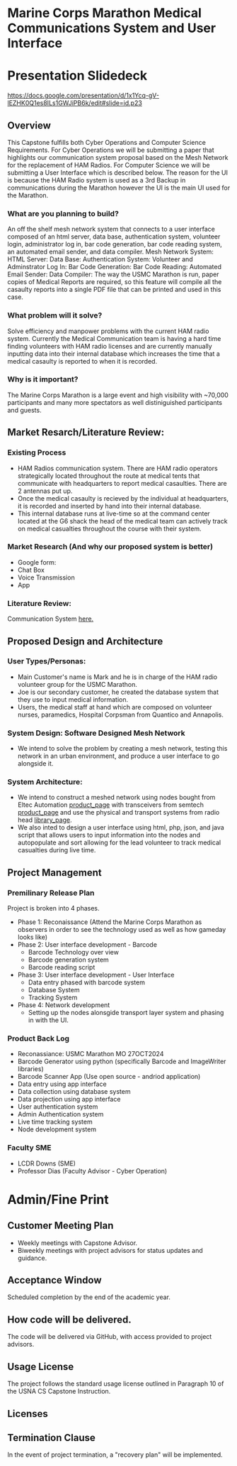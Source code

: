 # Marine Corps Marathon Medical Communications System and User Interface

# Presentation Slidedeck
https://docs.google.com/presentation/d/1x1Ycq-gV-lEZHK0Q1es8ILs1GWJiPB6k/edit#slide=id.p23

## Overview
This Capstone fulfills both Cyber Operations and Computer Science Requirements. For Cyber Operations we will be submitting a paper that highlights our communication system proposal based on the Mesh Network for the replacement of HAM Radios. For Computer Science we will be submitting a User Interface which is described below. The reason for the UI is because the HAM Radio system is used as a 3rd Backup in communications during the Marathon however the UI is the main UI used for the Marathon.
### What are you planning to build?
An off the shelf mesh network system that connects to a user interface composed of an html server, data base, authentication system, volunteer login, administrator log in, bar code generation, bar code reading system, an automated email sender, and data compiler.
Mesh Network System: 
HTML Server:
Data Base:
Authentication System:
Volunteer and Adminstrator Log In:
Bar Code Generation: 
Bar Code Reading:
Automated Email Sender:
Data Compiler: The way the USMC Marathon is run, paper copies of Medical Reports are required, so this feature will compile all the casaulty reports into a single PDF file that can be printed and used in this case.
### What problem will it solve?
Solve efficiency and manpower problems with the current HAM radio system. Currently the Medical Communication team is having a hard time finding volunteers with HAM radio licenses and are currently manually inputting data into their internal database which increases the time that a medical casaulty is reported to when it is recorded.
### Why is it important?
The Marine Corps Marathon is a large event and high visibility with ~70,000 participants and many more spectators as well distiniguished participants and guests.
## Market Resarch/Literature Review:
### Existing Process
- HAM Radios communication system. There are HAM radio operators strategically located throughout the route at medical tents that communicate with headquarters to report medical casaulties. There are 2 antennas put up.
- Once the medical casaulty is recieved by the individual at headquarters, it is recorded and inserted by hand into their internal database.
- This internal database runs at live-time so at the command center located at the G6 shack the head of the medical team can actively track on medical casualties throughout the course with their system.  
### Market Research (And why our proposed system is better)
- Google form: 
- Chat Box
- Voice Transmission
- App
### Literature Review: 
Communication System [here.](Literature_Review.md)

## Proposed Design and Architecture
### User Types/Personas:
- Main Customer's name is Mark and he is in charge of the HAM radio volunteer group for the USMC Marathon. 
- Joe is our secondary customer, he created the database system that they use to input medical information.
- Users, the medical staff at hand which are composed on volunteer nurses, paramedics, Hospital Corpsman from Quantico and Annapolis.
### System Design: Software Designed Mesh Network
- We intend to solve the problem by creating a mesh network, testing this network in an urban environment, and produce a user interface to go alongside it.
### System Architecture:
- We intend to construct a meshed network using nodes bought from Eltec Automation [product_page](https://heltec.org/project/wifi-lora-32-v3/) with transceivers from semtech [product_page](https://www.semtech.com/products/wireless-rf/lora-transceivers/sx1276) and use the physical and transport systems from radio head [library_page](https://www.airspayce.com/mikem/arduino/RadioHead/).
- We also inted to design a user interface using html, php, json, and java script that allows users to input information into the nodes and autopopulate and sort allowing for the lead volunteer to track medical casualties during live time.
## Project Management
### Premilinary Release Plan
Project is broken into 4 phases.
- Phase 1: Reconaissance (Attend the Marine Corps Marathon as observers in order to see the technology used as well as how gameday looks like)
- Phase 2: User interface development - Barcode
    - Barcode Technology over view
    - Barcode generation system
    - Barcode reading script
- Phase 3: User interface development - User Interface
    - Data entry phased with barcode system
    - Database System
    - Tracking System
- Phase 4: Network development
    - Setting up the nodes alonsgide transport layer system and phasing in with the UI.
### Product Back Log
- Reconassiance: USMC Marathon MO 27OCT2024
- Barcode Generator using python (specifically Barcode and ImageWriter libraries)
- Barcode Scanner App (Use open source - andriod application)
- Data entry using app interface
- Data collection using database system
- Data projection using app interface
- User authentication system
- Admin Authentication system
- Live time tracking system
- Node development system

### Faculty SME
- LCDR Downs (SME)
- Professor Dias (Faculty Advisor - Cyber Operation)
# Admin/Fine Print
## Customer Meeting Plan
- Weekly meetings with Capstone Advisor.
- Biweekly meetings with project advisors for status updates and guidance.
## Acceptance Window
Scheduled completion by the end of the academic year.
## How code will be delivered.
The code will be delivered via GitHub, with access provided to project advisors.
## Usage License
The project follows the standard usage license outlined in Paragraph 10 of the USNA CS Capstone Instruction.
## Licenses

## Termination Clause
In the event of project termination, a "recovery plan" will be implemented.
